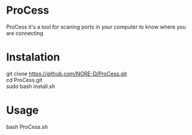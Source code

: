 # ProCess
ProCess it's a tool for scaning ports in your computer to know where you are connecting
# Instalation
git clone https://github.com/NORE-D/ProCess.git <br>
cd ProCess.git <br>
sudo bash install.sh <br>
# Usage
bash ProCess.sh
